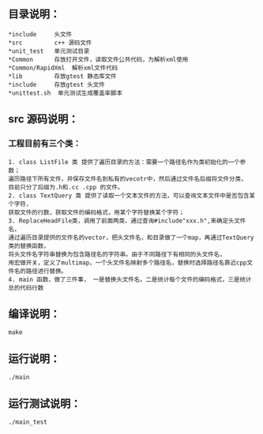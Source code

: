 ## 目录说明：
    *include     头文件
    *src         c++ 源码文件
    *unit_test   单元测试目录
    *Common      存放打开文件，读取文件公共代码，为解析xml使用
    *Common/RapidXml  解析xml文件代码
    *lib         存放gtest 静态库文件
    *include     存放gtest 头文件
    *unittest.sh  单元测试生成覆盖率脚本

## src 源码说明：
### 工程目前有三个类：
	1. class ListFile 类 提供了遍历目录的方法：需要一个路径名作为类初始化的一个参数；
	遍历路径下所有文件，并保存文件名到私有的vecotr中，然后通过文件名后缀将文件分类，
	目前只分了后缀为.h和.cc .cpp 的文件。
	2. class TextQuery 类 提供了读取一个文本文件的方法，可以查询文本文件中是否包含某个字符，
	获取文件的行数，获取文件的编码格式，用某个字符替换某个字符；
	3. ReplaceHeadFile类，调用了前面两类，通过查询#include"xxx.h",来确定头文件名，
    通过遍历目录提供的文件名的vector，把头文件名，和目录做了一个map，再通过TextQuery类的替换函数，
    将头文件名字符串替换为包含路径名的字符串。由于不同路径下有相同的头文件名，
    用宏做开关，定义了multimap，一个头文件名映射多个路径名，替换时选择路径名靠近cpp文件名的路径进行替换。
	4. main 函数，做了三件事， 一是替换头文件名，二是统计每个文件的编码格式，三是统计总的代码行数
## 编译说明：
    make 

## 运行说明：
    ./main

## 运行测试说明：
    ./main_test
